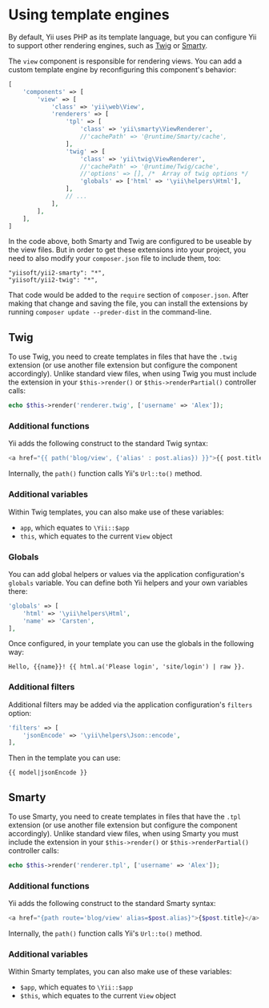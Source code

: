Using template engines
======================

By default, Yii uses PHP as its template language, but you can configure Yii to support other rendering engines, such as
[Twig](http://twig.sensiolabs.org/) or [Smarty](http://www.smarty.net/).

The `view` component is responsible for rendering views. You can add a custom template engine by reconfiguring this
component's behavior:

```php
[
	'components' => [
		'view' => [
			'class' => 'yii\web\View',
			'renderers' => [
				'tpl' => [
					'class' => 'yii\smarty\ViewRenderer',
					//'cachePath' => '@runtime/Smarty/cache',
				],
				'twig' => [
					'class' => 'yii\twig\ViewRenderer',
					//'cachePath' => '@runtime/Twig/cache',
					//'options' => [], /*  Array of twig options */
					'globals' => ['html' => '\yii\helpers\Html'],
				],
				// ...
			],
		],
	],
]
```

In the code above, both Smarty and Twig are configured to be useable by the view files. But in order to get these extensions into your project, you need to also modify
your `composer.json` file to include them, too:

```
"yiisoft/yii2-smarty": "*",
"yiisoft/yii2-twig": "*",
```
That code would be added to the `require` section of `composer.json`. After making that change and saving the file, you can install the extensions by running `composer update --preder-dist` in the command-line.

Twig
----

To use Twig, you need to create templates in files that have the `.twig` extension (or use another file extension but configure the component accordingly).
Unlike standard view files, when using Twig you must include the extension in your `$this->render()`
or `$this->renderPartial()` controller calls:

```php
echo $this->render('renderer.twig', ['username' => 'Alex']);
```

### Additional functions

Yii adds the following construct to the standard Twig syntax:

```php
<a href="{{ path('blog/view', {'alias' : post.alias}) }}">{{ post.title }}</a>
```

Internally, the `path()` function calls Yii's `Url::to()` method.

### Additional variables

Within Twig templates, you can also make use of these variables:

- `app`, which equates to `\Yii::$app`
- `this`, which equates to the current `View` object

### Globals

You can add global helpers or values via the application configuration's `globals` variable. You can define both Yii helpers and your own
variables there:

```php
'globals' => [
	'html' => '\yii\helpers\Html',
	'name' => 'Carsten',
],
```

Once configured, in your template you can use the globals in the following way:

```
Hello, {{name}}! {{ html.a('Please login', 'site/login') | raw }}.
```

### Additional filters

Additional filters may be added via the application configuration's `filters` option:

```php
'filters' => [
	'jsonEncode' => '\yii\helpers\Json::encode',
],
```

Then in the template you can use:

```
{{ model|jsonEncode }}
```


Smarty
------

To use Smarty, you need to create templates in files that have the `.tpl` extension (or use another file extension but configure the component accordingly). Unlike standard view files, when using Smarty you must include the extension in your `$this->render()`
or `$this->renderPartial()` controller calls:

```php
echo $this->render('renderer.tpl', ['username' => 'Alex']);
```

### Additional functions

Yii adds the following construct to the standard Smarty syntax:

```php
<a href="{path route='blog/view' alias=$post.alias}">{$post.title}</a>
```

Internally, the `path()` function calls Yii's `Url::to()` method.

### Additional variables

Within Smarty templates, you can also make use of these variables:

- `$app`, which equates to `\Yii::$app`
- `$this`, which equates to the current `View` object


